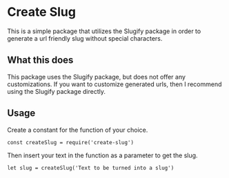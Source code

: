 # Create Slug

This is a simple package that utilizes the Slugify package in order to generate a url friendly slug without special characters.

## What this does
This package uses the Slugify package, but does not offer any customizations. If you want to customize generated urls, then I recommend using the Slugify package directly.

## Usage
Create a constant for the function of your choice.
```
const createSlug = require('create-slug')
```

Then insert your text in the function as a parameter to get the slug.
```
let slug = createSlug('Text to be turned into a slug')
```